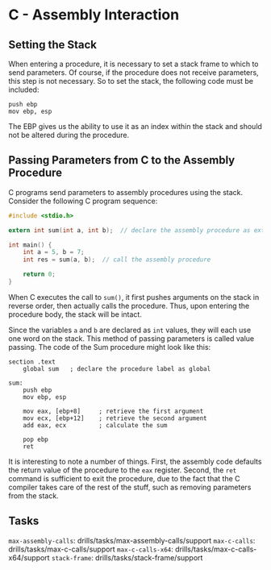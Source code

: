 # C - Assembly Interaction

## Setting the Stack

When entering a procedure, it is necessary to set a stack frame to which to send parameters.
Of course, if the procedure does not receive parameters, this step is not necessary. So to set the stack, the following code must be included:

```Assembly
push ebp
mov ebp, esp
```

The EBP gives us the ability to use it as an index within the stack and should not be altered during the procedure.

## Passing Parameters from C to the Assembly Procedure

C programs send parameters to assembly procedures using the stack.
Consider the following C program sequence:

```C
#include <stdio.h>

extern int sum(int a, int b);  // declare the assembly procedure as external

int main() {
    int a = 5, b = 7;
    int res = sum(a, b);  // call the assembly procedure

    return 0;
}
```

When C executes the call to `sum()`, it first pushes arguments on the stack in reverse order, then actually calls the procedure.
Thus, upon entering the procedure body, the stack will be intact.

Since the variables `a` and `b` are declared as `int` values, they will each use one word on the stack. This method of passing parameters is called value passing.
The code of the Sum procedure might look like this:

```Assembly
section .text
    global sum   ; declare the procedure label as global

sum:
    push ebp
    mov ebp, esp

    mov eax, [ebp+8]     ; retrieve the first argument
    mov ecx, [ebp+12]    ; retrieve the second argument
    add eax, ecx         ; calculate the sum

    pop ebp
    ret
```

It is interesting to note a number of things. First, the assembly code defaults the return value of the procedure to the `eax` register.
Second, the `ret` command is sufficient to exit the procedure, due to the fact that the C compiler takes care of the rest of the stuff, such as removing parameters from the stack.

## Tasks
`max-assembly-calls`: drills/tasks/max-assembly-calls/support
`max-c-calls`: drills/tasks/max-c-calls/support
`max-c-calls-x64`: drills/tasks/max-c-calls-x64/support
`stack-frame`: drills/tasks/stack-frame/support